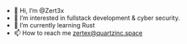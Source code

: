 - 👋 Hi, I’m @Zert3x
- 👀 I’m interested in fullstack development & cyber security.
- 🌱 I’m currently learning Rust
- 📫 How to reach me zertex@quartzinc.space

<!---
Zert3x/Zert3x is a ✨ special ✨ repository because its `README.md` (this file) appears on your GitHub profile.
You can click the Preview link to take a look at your changes.
--->
